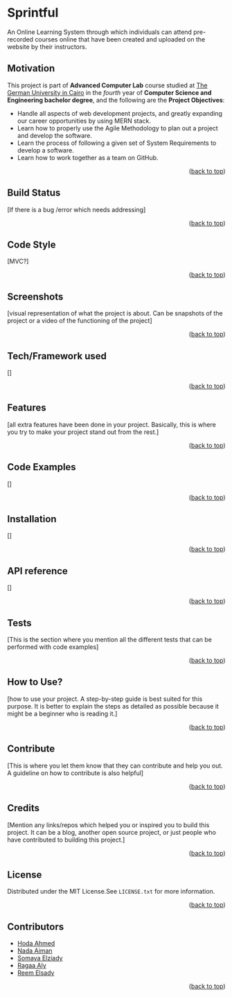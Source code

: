<a name="readme-top"></a>
# Sprintful
An Online Learning System through which individuals can attend pre-recorded
courses online that have been created and uploaded on the website by their instructors.

## Motivation
This project is part of **Advanced Computer Lab** course studied at [The German University in Cairo](https://www.guc.edu.eg/) in the *fourth* year of **Computer Science and Engineering bachelor degree**, and the following are the **Project Objectives**:
- Handle all aspects of web development projects, and greatly expanding our career opportunities by using MERN stack.
- Learn how to properly use the Agile Methodology to plan out a project and develop
the software.
- Learn the process of following a given set of System Requirements to develop a
software.
- Learn how to work together as a team on GitHub.



<p align="right">(<a href="#readme-top">back to top</a>)</p>

## Build Status
[If there is a bug /error which needs addressing]

<p align="right">(<a href="#readme-top">back to top</a>)</p>

## Code Style
[MVC?]

<p align="right">(<a href="#readme-top">back to top</a>)</p>

## Screenshots
[visual representation of what the project is about.  Can be snapshots of the project or a video of the functioning of the project]

<p align="right">(<a href="#readme-top">back to top</a>)</p>

## Tech/Framework used
[]

<p align="right">(<a href="#readme-top">back to top</a>)</p>

## Features
[all extra features have been done in your project. Basically, this is where you try to make your project stand out from the rest.]

<p align="right">(<a href="#readme-top">back to top</a>)</p>

## Code Examples
[]

<p align="right">(<a href="#readme-top">back to top</a>)</p>

## Installation
[]

<p align="right">(<a href="#readme-top">back to top</a>)</p>

## API reference
[]

<p align="right">(<a href="#readme-top">back to top</a>)</p>

## Tests
[This is the section where you mention all the different tests that can be performed with code examples]

<p align="right">(<a href="#readme-top">back to top</a>)</p>

## How to Use?
[how to use your project. A step-by-step guide is best suited for this purpose. It is better to explain the steps as detailed as possible because it might be a beginner who is reading it.]

<p align="right">(<a href="#readme-top">back to top</a>)</p>

## Contribute
[This is where you let them know that they can contribute and help you out. A guideline on how to contribute is also helpful]

<p align="right">(<a href="#readme-top">back to top</a>)</p>

## Credits
[Mention any links/repos which helped you or inspired you to build this project. It can be a blog, another open source project, or just people who have contributed to building this project.]

<p align="right">(<a href="#readme-top">back to top</a>)</p>

## License
Distributed under the MIT License.See `LICENSE.txt` for more information.

<p align="right">(<a href="#readme-top">back to top</a>)</p>

## Contributors

- [Hoda Ahmed](https://github.com/hoda27)
- [Nada Aiman](https://github.com/nadaaaz)
- [Somaya Elziady](https://github.com/SomayaElZiady)
- [Ragaa Aly](https://github.com/ragaaaly)
- [Reem Elsady](https://github.com/ReemElsady)

<p align="right">(<a href="#readme-top">back to top</a>)</p>
